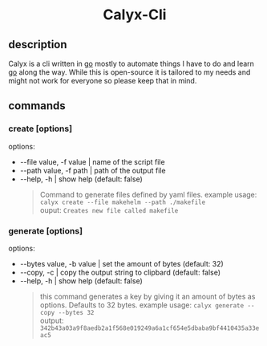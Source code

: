 <div align=center>
  <h1>Calyx-Cli</h1>
</div>

## description

Calyx is a cli written in [go][golang] mostly to automate things I have to do and learn [go][golang] along the way. While this is open-source it is tailored to my needs and might not work for everyone so please keep that in mind.

## commands

### create [options]

options:

- --file value, -f value | name of the script file
- --path value, -f path | path of the output file
- --help, -h | show help (default: false)
  > Command to generate files defined by yaml files.
  > example usage: `calyx create --file makehelm --path ./makefile` <br>
  > ouput: `Creates new file called makefile`

### generate [options]

options: <br>

- --bytes value, -b value | set the amount of bytes (default: 32) <br>
- --copy, -c | copy the output string to clipbard (default: false) <br>
- --help, -h | show help (default: false) <br>
  > this command generates a key by giving it an amount of bytes as options. Defaults to 32 bytes.
  > example usage: `calyx generate --copy --bytes 32` <br>
  > output: `342b43a03a9f8aedb2a1f568e019249a6a1cf654e5dbaba9bf4410435a33eac5`

<!-- VARIABLES -->

[golang]: https://go.dev/
